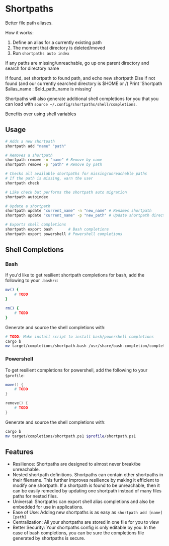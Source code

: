 # Shortpaths

Better file path aliases.

<!--Resilient alias file paths that don't break.-->

How it works:

1. Define an alias for a currently existing path
2. The moment that directory is deleted/moved
3. Run `shortpaths auto index`

If any paths are missing/unreachable, go up one parent directory and search for directory name

If found, set shortpath to found path, and echo new shortpath
Else if not found (and our currently searched directory is $HOME or /)
    Print 'Shortpath $alias_name : $old_path_name is missing'

Shortpaths will also generate additional shell completions for you that you can
load with `source ~/.config/shortpaths/shell/completions`.


<!--Security:-->
<!--- The shortpaths file can only be edited by the current user.-->
<!--- Certain shortpaths can be refrained from being edited/removed or checked with the `const: true` property-->

<!--Commands-->
<!--- add, remove, update, check-->

<!--These commands will correspond to various operations such as:-->
<!--mv -> update-->
<!--rm -> remove-->

Benefits over using shell variables

## Usage

```bash
# Adds a new shortpath
shortpath add "name" "path"

# Removes a shortpath
shortpath remove -n "name" # Remove by name
shortpath remove -p "path" # Remove by path

# Checks all available shortpaths for missing/unreachable paths
# If the path is missing, warn the user
shortpath check

# Like check but performs the shortpath auto migration
shortpath autoindex

# Update a shortpath
shortpath update "current_name" -n "new_name" # Renames shortpath
shortpath update "current_name" -p "new_path" # Update shortpath directory

# Exports shell completions
shortpath export bash       # Bash completions
shortpath export powershell # Powershell completions
```

## Shell Completions

### Bash

If you'd like to get resilient shortpath completions for bash, add the following to your `.bashrc`:

```bash
mv() {
    # TODO
}

rm() {
    # TODO
}
```

Generate and source the shell completions with:

```bash
# TODO: Make install script to install bash/powershell completions
cargo b
mv target/completions/shortpath.bash /usr/share/bash-completion/completions
```

### Powershell

To get resilient completions for powershell, add the following to your `$profile`:

```ps1
move() {
    # TODO
}

remove() {
    # TODO
}
```

Generate and source the shell completions with:

```bash
cargo b
mv target/completions/shortpath.ps1 $profile/shortpath.ps1
```

## Features

- Resilience: Shortpaths are designed to almost never break/be unreachable.
- Nested shortpath definitions. Shortpaths can contain other shortpaths in their filename.
    This further improves resilience by making it efficient to modify one shortpath.
    If a shortpath is found to be unreachable, then it can be easily remedied by updating one shortpath instead of many files paths for nested files.
- Universal: Shortpaths can export shell alias completions and also be embedded for use in applications.
- Ease of Use: Adding new shortpaths is as easy as `shortpath add [name] [path]`
- Centralization: All your shortpaths are stored in one file for you to view
- Better Security: Your shortpaths config is only editable by you. In the case of
    bash completions, you can be sure the completions file generated by shortpaths is secure.

